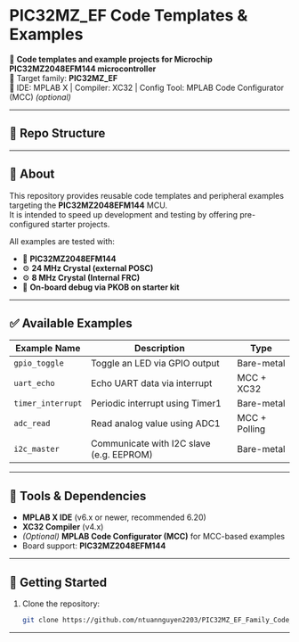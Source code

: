 # PIC32MZ_EF Code Templates & Examples

🚀 **Code templates and example projects for Microchip PIC32MZ2048EFM144 microcontroller**  
🧰 Target family: **PIC32MZ_EF**  
🧩 IDE: MPLAB X | Compiler: XC32 | Config Tool: MPLAB Code Configurator (MCC) *(optional)*

---

## 📁 Repo Structure


---

## 🧠 About

This repository provides reusable code templates and peripheral examples targeting the **PIC32MZ2048EFM144** MCU.  
It is intended to speed up development and testing by offering pre-configured starter projects.

All examples are tested with:
- 📌 **PIC32MZ2048EFM144**
- ⚙️ **24 MHz Crystal (external POSC)**
- ⚙️ **8 MHz Crystal (Internal FRC)**
- 🔌 **On-board debug via PKOB on starter kit**

---

## ✅ Available Examples

| Example Name       | Description                              | Type         |
|--------------------|------------------------------------------|--------------|
| `gpio_toggle`      | Toggle an LED via GPIO output            | Bare-metal   |
| `uart_echo`        | Echo UART data via interrupt             | MCC + XC32   |
| `timer_interrupt`  | Periodic interrupt using Timer1          | Bare-metal   |
| `adc_read`         | Read analog value using ADC1             | MCC + Polling|
| `i2c_master`       | Communicate with I2C slave (e.g. EEPROM) | Bare-metal   |

---

## 🧰 Tools & Dependencies

- **MPLAB X IDE** (v6.x or newer, recommended 6.20)
- **XC32 Compiler** (v4.x)
- *(Optional)* **MPLAB Code Configurator (MCC)** for MCC-based examples
- Board support: **PIC32MZ2048EFM144**

---

## 🚀 Getting Started

1. Clone the repository:
   ```bash
   git clone https://github.com/ntuannguyen2203/PIC32MZ_EF_Family_Code_Templates.git

---


